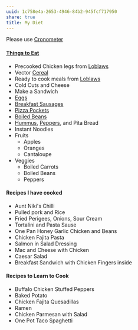 ```yaml
---
uuid: 1c758e4a-2653-4946-84b2-945fcf717950
share: true
title: My Diet
---
```

Please use [Cronometer](../6d2c437b-611e-43fc-967b-47e2f8b934b3)

#### [Things to Eat](../705a6c97-50c3-4637-b1f8-3faf90888c4e)

* Precooked Chicken legs from [Loblaws](../6384172e-5403-4c1c-bfe3-00e4613c4b82)
* Vector [Cereal](../b337731f-b7d4-4f26-afa5-a735379dfa91)
* Ready to cook meals from [Loblaws](../6384172e-5403-4c1c-bfe3-00e4613c4b82)
* Cold Cuts and Cheese
* Make a Sandwich
* [Eggs](../afe4c8f6-44c7-4f79-a1af-a4244821192c)
* [Breakfast Sausages](../6c7f5482-3bff-4249-be4d-3e9c9629032a)
* [Pizza Pockets](../c775a95a-e6fd-4bd7-9d26-7bae01ad929b)
* [Boiled Beans](../f846a0a7-7bd3-48ea-8cdb-c60a798ebbd8)
* [Hummus](../3d8aa6a5-77f3-4099-8829-e4fb7c2c5833), [Peppers](../aca0b8c5-a9e6-40d0-8a69-b601dd8eba09), and Pita Bread
* Instant Noodles
* Fruits
	* Apples
	* Oranges
	* Cantaloupe
* Veggies
	* Boiled Carrots
	* Boiled Beans
	* Peppers

#### Recipes I have cooked

* Aunt Niki's Chilli
* Pulled pork and Rice
* Fried Perigees, Onions, Sour Cream
* Tortalini and Pasta Sause
* One Pan Honey Garlic Chicken and Beans
* Chicken Fajita Pasta
* Salmon in Salad Dressing
* Mac and Cheese with Chicken
* Caesar Salad
* Breakfast Sandwich with Chicken Fingers inside

#### Recipes to Learn to Cook

* Buffalo Chicken Stuffed Peppers
* Baked Potato
* Chicken Fajita Quesadillas
* Ramen
* Chicken Parmesan with Salad
* One Pot Taco Spaghetti